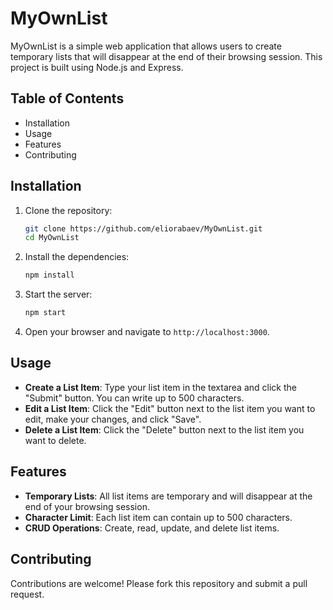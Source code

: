 # MyOwnList

MyOwnList is a simple web application that allows users to create temporary lists that will disappear at the end of their browsing session. This project is built using Node.js and Express.

## Table of Contents

- Installation
- Usage
- Features
- Contributing

## Installation

1. Clone the repository:
    ```bash
    git clone https://github.com/eliorabaev/MyOwnList.git
    cd MyOwnList
    ```

2. Install the dependencies:
    ```bash
    npm install
    ```

3. Start the server:
    ```bash
    npm start
    ```

4. Open your browser and navigate to `http://localhost:3000`.

## Usage

- **Create a List Item**: Type your list item in the textarea and click the "Submit" button. You can write up to 500 characters.
- **Edit a List Item**: Click the "Edit" button next to the list item you want to edit, make your changes, and click "Save".
- **Delete a List Item**: Click the "Delete" button next to the list item you want to delete.

## Features

- **Temporary Lists**: All list items are temporary and will disappear at the end of your browsing session.
- **Character Limit**: Each list item can contain up to 500 characters.
- **CRUD Operations**: Create, read, update, and delete list items.

## Contributing

Contributions are welcome! Please fork this repository and submit a pull request.
